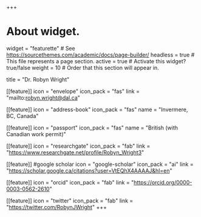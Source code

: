 +++
# About widget.
widget = "featurette"  # See https://sourcethemes.com/academic/docs/page-builder/
headless = true  # This file represents a page section.
active = true  # Activate this widget? true/false
weight = 10  # Order that this section will appear in.

title = "Dr. Robyn Wright"

[[feature]]
icon = "envelope"
icon_pack = "fas"
link = "mailto:robyn.wright@dal.ca"

[[feature]]
icon = "address-book"
icon_pack = "fas"
name = "Invermere, BC, Canada"

[[feature]]
icon = "passport"
icon_pack = "fas"
name = "British (with Canadian work permit)"

[[feature]]
icon = "researchgate"
icon_pack = "fab"
link = "https://www.researchgate.net/profile/Robyn_Wright3" 

[[feature]]
#google scholar
icon = "google-scholar"
icon_pack = "ai"
link = "https://scholar.google.ca/citations?user=VtEQhX4AAAAJ&hl=en" 

[[feature]]
icon = "orcid"
icon_pack = "fab"
link = "https://orcid.org/0000-0003-0562-2610" 

[[feature]]
icon = "twitter"
icon_pack = "fab"
link = "https://twitter.com/RobynJWright"
+++